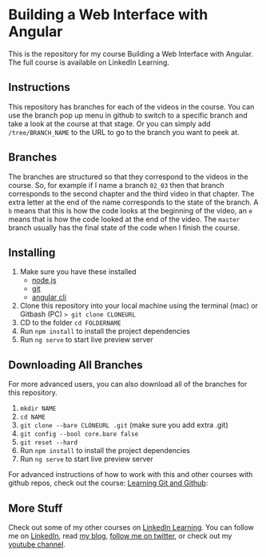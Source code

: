 # Building a Web Interface with Angular

This is the repository for my course Building a Web Interface with Angular. The full course is available on LinkedIn Learning.

## Instructions

This repository has branches for each of the videos in the course. You can use the branch pop up menu in github to switch to a specific branch and take a look at the course at that stage. Or you can simply add `/tree/BRANCH_NAME` to the URL to go to the branch you want to peek at.

## Branches

The branches are structured so that they correspond to the videos in the course. So, for example if I name a branch `02_03` then that branch corresponds to the second chapter and the third video in that chapter. The extra letter at the end of the name corresponds to the state of the branch. A `b` means that this is how the code looks at the beginning of the video, an `e` means that is how the code looked at the end of the video. The `master` branch usually has the final state of the code when I finish the course.

## Installing

1. Make sure you have these installed
   - [node.js](http://nodejs.org/)
   - [git](http://git-scm.com/)
   - [angular cli](https://cli.angular.io/)
2. Clone this repository into your local machine using the terminal (mac) or Gitbash (PC) `> git clone CLONEURL`
3. CD to the folder `cd FOLDERNAME`
4. Run `npm install` to install the project dependencies
5. Run `ng serve` to start live preview server

## Downloading All Branches

For more advanced users, you can also download all of the branches for this repository.

1. `mkdir NAME`
1. `cd NAME`
1. `git clone --bare CLONEURL .git` (make sure you add extra .git)
1. `git config --bool core.bare false`
1. `git reset --hard`
1. Run `npm install` to install the project dependencies
1. Run `ng serve` to start live preview server

For advanced instructions of how to work with this and other courses with github repos, check out the course: [Learning Git and Github](https://linkedin-learning.pxf.io/c/1252977/449670/8005?subId1=githubrepo&u=https%3A%2F%2Fwww.linkedin.com%2Flearning%2Flearning-git-and-github):

## More Stuff

Check out some of my other courses on [LinkedIn Learning](https://linkedin-learning.pxf.io/c/1252977/449670/8005?subId1=githubrepo&u=https%3A%2F%2Fwww.linkedin.com%2Flearning%2Finstructors%2Fray-villalobos). You can follow me on [LinkedIn](https://www.linkedin.com/in/planetoftheweb/), read [my blog](http://raybo.org), [follow me on twitter](http://twitter.com/planetoftheweb), or check out my [youtube channel](http://youtube.com/planetoftheweb).
